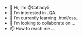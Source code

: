 - 👋 Hi, I’m @Catlady5
- 👀 I’m interested in ..QA.
- 🌱 I’m currently learning .html/css..
- 💞️ I’m looking to collaborate on ...
- 📫 How to reach me ...

<!---
Catlady5/Catlady5 is a ✨ special ✨ repository because its `README.md` (this file) appears on your GitHub profile.
You can click the Preview link to take a look at your changes.
--->
